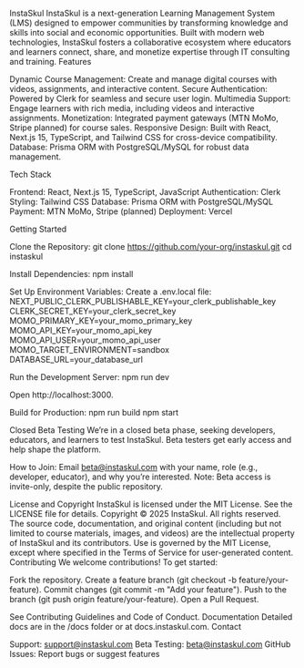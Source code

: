 InstaSkul
InstaSkul is a next-generation Learning Management System (LMS) designed to empower communities by transforming knowledge and skills into social and economic opportunities. Built with modern web technologies, InstaSkul fosters a collaborative ecosystem where educators and learners connect, share, and monetize expertise through IT consulting and training.
Features

Dynamic Course Management: Create and manage digital courses with videos, assignments, and interactive content.
Secure Authentication: Powered by Clerk for seamless and secure user login.
Multimedia Support: Engage learners with rich media, including videos and interactive assignments.
Monetization: Integrated payment gateways (MTN MoMo, Stripe planned) for course sales.
Responsive Design: Built with React, Next.js 15, TypeScript, and Tailwind CSS for cross-device compatibility.
Database: Prisma ORM with PostgreSQL/MySQL for robust data management.

Tech Stack

Frontend: React, Next.js 15, TypeScript, JavaScript
Authentication: Clerk
Styling: Tailwind CSS
Database: Prisma ORM with PostgreSQL/MySQL
Payment: MTN MoMo, Stripe (planned)
Deployment: Vercel

Getting Started

Clone the Repository:
git clone https://github.com/your-org/instaskul.git
cd instaskul


Install Dependencies:
npm install


Set Up Environment Variables: Create a .env.local file:
NEXT_PUBLIC_CLERK_PUBLISHABLE_KEY=your_clerk_publishable_key
CLERK_SECRET_KEY=your_clerk_secret_key
MOMO_PRIMARY_KEY=your_momo_primary_key
MOMO_API_KEY=your_momo_api_key
MOMO_API_USER=your_momo_api_user
MOMO_TARGET_ENVIRONMENT=sandbox
DATABASE_URL=your_database_url


Run the Development Server:
npm run dev

Open http://localhost:3000.

Build for Production:
npm run build
npm start



Closed Beta Testing
We’re in a closed beta phase, seeking developers, educators, and learners to test InstaSkul. Beta testers get early access and help shape the platform.

How to Join: Email beta@instaskul.com with your name, role (e.g., developer, educator), and why you’re interested.
Note: Beta access is invite-only, despite the public repository.

License and Copyright
InstaSkul is licensed under the MIT License. See the LICENSE file for details.
Copyright © 2025 InstaSkul. All rights reserved. The source code, documentation, and original content (including but not limited to course materials, images, and videos) are the intellectual property of InstaSkul and its contributors. Use is governed by the MIT License, except where specified in the Terms of Service for user-generated content.
Contributing
We welcome contributions! To get started:

Fork the repository.
Create a feature branch (git checkout -b feature/your-feature).
Commit changes (git commit -m "Add your feature").
Push to the branch (git push origin feature/your-feature).
Open a Pull Request.

See Contributing Guidelines and Code of Conduct.
Documentation
Detailed docs are in the /docs folder or at docs.instaskul.com.
Contact

Support: support@instaskul.com
Beta Testing: beta@instaskul.com
GitHub Issues: Report bugs or suggest features
